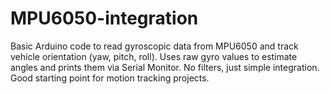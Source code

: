# MPU6050-integration
Basic Arduino code to read gyroscopic data from MPU6050 and track vehicle orientation (yaw, pitch, roll). Uses raw gyro values to estimate angles and prints them via Serial Monitor. No filters, just simple integration. Good starting point for motion tracking projects.
